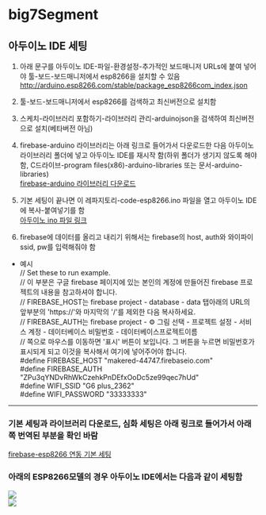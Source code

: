 # big7Segment

## 아두이노 IDE 세팅  
1. 아래 문구를 아두이노 IDE-파일-환경설정-추가적인 보드매니저 URLs에 붙여 넣어야 툴-보드-보드매니저에서 esp8266을 설치할 수 있음    
http://arduino.esp8266.com/stable/package_esp8266com_index.json  

2. 툴-보드-보드매니저에서 esp8266를 검색하고 최신버전으로 설치함  

3. 스케치-라이브러리 포함하기-라이브러리 관리-arduinojson을 검색하여 최신버전으로 설치(베타버전 아님)  

4. firebase-arduino 라이브러리는 아래 링크로 들어가서 다운로드한 다음 아두이노 라이브러리 폴더에 넣고 아두이노 IDE를 재시작 함(하위 폴더가 생기지 않도록 해야 함, C드라이브-program files(x86)-arduino-libraries 또는 문서-arduino-libraries)  
[firebase-arduino 라이브러리 다운로드](https://github.com/FirebaseExtended/firebase-arduino)  

5. 기본 세팅이 끝나면 이 레파지토리-code-esp8266.ino 파일을 열고 아두이노 IDE에 복사-붙여넣기를 함  
[아두이노 ino 파일 링크](https://github.com/mtinet/big7SegmentAtArduinoAndFirebase/blob/master/code/esp8266.ino)  

6. firebase에 데이터를 올리고 내리기 위해서는 firebase의 host, auth와 와이파이 ssid, pw를 입력해줘야 함  
* 예시  
// Set these to run example.  
// 이 부분은 구글 firebase 페이지에 있는 본인의 계정에 만들어진 firebase 프로젝트의 내용을 참고하셔야 합니다.  
// FIREBASE_HOST는 firebase project - database - data 탭아래의 URL의 앞부분의 'https://'와 마지막의 '/'를 제외한 다음 복사하세요.  
// FIREBASE_AUTH는 firebase project - ⚙ 그림 선택 - 프로젝트 설정 - 서비스 계정 - 데이터베이스 비밀번호 - 데이터베이스프로젝트이름  
// 쪽으로 마우스를 이동하면 '표시' 버튼이 보입니다. 그 버튼을 누르면 비밀번호가 표시되게 되고 이것을 복사해서 여기에 넣어주어야 합니다.  
#define FIREBASE_HOST "makered-44747.firebaseio.com"  
#define FIREBASE_AUTH "ZPu3qYNDvRhWkCzehkPnDEfxOoDc5ze99qec7hUd"  
#define WIFI_SSID "G6 plus_2362"  
#define WIFI_PASSWORD "33333333"  


---
### 기본 세팅과 라이브러리 다운로드, 심화 세팅은 아래 링크로 들어가서 아래쪽 번역된 부분을 확인 바람  
[firebase-esp8266 연동 기본 세팅](https://github.com/mtinet/Firebase-Arduino/tree/master/Arduino%20Project)  

### 아래의 ESP8266모델의 경우 아두이노 IDE에서는 다음과 같이 세팅함  
![](https://www.xcluma.com/image/cache/catalog/products/BE-01-0228-800x800.JPG)  
![](https://github.com/mtinet/big7SegmentAtArduinoAndFirebase/blob/master/image/firebaseSetting.png?raw=true)  


